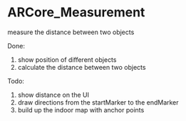 # ARCore_Measurement
measure the distance between two objects

Done:
1. show position of different objects
2. calculate the distance between two objects

Todo:
1. show distance on the UI
2. draw directions from the startMarker to the endMarker
3. build up the indoor map with anchor points
